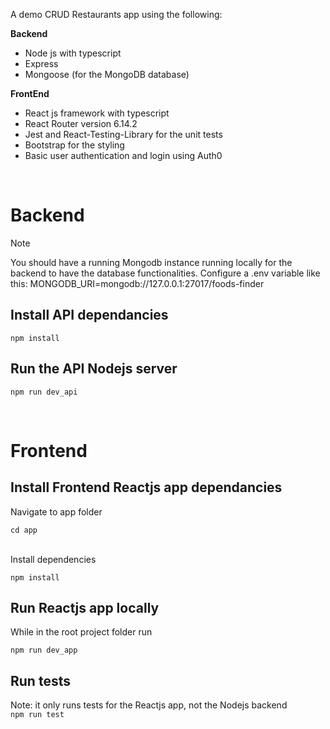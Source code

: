 A demo CRUD Restaurants app using the following:

**Backend**
- Node js with typescript
- Express
- Mongoose (for the MongoDB database)

**FrontEnd**
- React js framework with typescript
- React Router version 6.14.2
- Jest and React-Testing-Library for the unit tests
- Bootstrap for the styling
- Basic user authentication and login using Auth0

<br>

# Backend #

> [!NOTE]
> You should have a running Mongodb instance running locally for the backend to have the database functionalities. Configure a .env variable like this: MONGODB_URI=mongodb://127.0.0.1:27017/foods-finder

## Install API dependancies ##

    npm install

## Run the API Nodejs server ##

    npm run dev_api

<br>

# Frontend #

## Install Frontend Reactjs app dependancies ##
Navigate to app folder 

    cd app

<br>
Install dependencies

    npm install

## Run Reactjs app locally ##
While in the root project folder run 

    npm run dev_app

## Run tests
Note: it only runs tests for the Reactjs app, not the Nodejs backend <br>
`npm run test`
